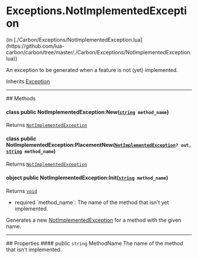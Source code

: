 <h1 class="class-title">Exceptions.NotImplementedException</h1>
<span class="file-link">(in [./Carbon/Exceptions/NotImplementedException.lua](https://github.com/lua-carbon/carbon/tree/master/./Carbon/Exceptions/NotImplementedException.lua))</span><br/>

An exception to be generated when a feature is not (yet) implemented.

<span class="bold">Inherits <a href="Classes/Exception">Exception</a></span>

<hr />
## Methods
<h4 class="method-name"><span class="doc-scope doc-class">class</span> <span class="doc-visibility doc-public">public</span> NotImplementedException:New(<code><a href="Types#string">string</a> method_name</code>)</h4>
<p class="method-returns bold">Returns <code><a href="Classes/Exceptions.NotImplementedException">NotImplementedException</a></code></p><h4 class="method-name"><span class="doc-scope doc-class">class</span> <span class="doc-visibility doc-public">public</span> NotImplementedException:PlacementNew(<code><a href="Classes/Exceptions.NotImplementedException">NotImplementedException</a>? out, <a href="Types#string">string</a> method_name</code>)</h4>
<p class="method-returns bold">Returns <code><a href="Classes/Exceptions.NotImplementedException">NotImplementedException</a></code></p>
<h4 class="method-name"><span class="doc-scope doc-object">object</span> <span class="doc-visibility doc-public">public</span> NotImplementedException:Init(<code><a href="Types#string">string</a> method_name</code>)</h4>
<p class="method-returns bold">Returns <code><a href="Types#void">void</a></code></p>
<ul class="doc-arg-list">
<li><span class="doc-arg-level doc-required">required</span>  `method_name`: The name of the method that isn't yet implemented.</li>
</ul>

Generates a new <a href="Classes/Exceptions.NotImplementedException">NotImplementedException</a> for a method with the given name.

<hr />
## Properties
#### <span class="doc-visibility doc-public">public</span> <code>string</code> MethodName
The name of the method that isn't implemented.